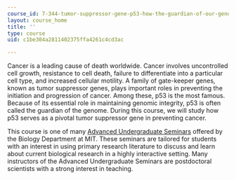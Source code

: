 ```yaml
---
course_id: 7-344-tumor-suppressor-gene-p53-how-the-guardian-of-our-genome-prevents-cancer-fall-2010
layout: course_home
title: ''
type: course
uid: c1be304a2811402375ffa4261c4cd3ac

---
```

Cancer is a leading cause of death worldwide. Cancer involves uncontrolled cell growth, resistance to cell death, failure to differentiate into a particular cell type, and increased cellular motility. A family of gate-keeper genes, known as tumor suppressor genes, plays important roles in preventing the initiation and progression of cancer. Among these, p53 is the most famous. Because of its essential role in maintaining genomic integrity, p53 is often called the guardian of the genome. During this course, we will study how p53 serves as a pivotal tumor suppressor gene in preventing cancer.

This course is one of many [Advanced Undergraduate Seminars](https://biology.mit.edu/undergraduate/course_listings/advanced_undergraduate_seminars) offered by the Biology Department at MIT. These seminars are tailored for students with an interest in using primary research literature to discuss and learn about current biological research in a highly interactive setting. Many instructors of the Advanced Undergraduate Seminars are postdoctoral scientists with a strong interest in teaching.
